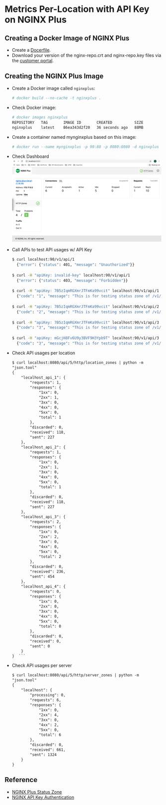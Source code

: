 # Metrics Per-Location with API Key on NGINX Plus

## Creating a Docker Image of NGINX Plus
- Create a [Docerfile](./Dockerfile).
- Download your version of the nginx-repo.crt and nginx-repo.key files via the [customer portal](https://cs.nginx.com/?_ga=2.268586425.912746048.1620625839-85838359.1596947109).

## Creating the NGINX Plus Image

- Create a Docker image called `nginxplus`:
  ```bash
  # docker build --no-cache -t nginxplus .
  ```

- Check Docker image:
  ```bash
  # docker images nginxplus
  REPOSITORY   TAG       IMAGE ID       CREATED          SIZE
  nginxplus    latest    86ea343d2f20   36 seconds ago   88MB
  ```

- Create a container named mynginxplus based on this image:
  ```bash
  # docker run --name mynginxplus -p 90:80 -p 8080:8080 -d nginxplus
  ```

- Check Dashboard
  ![](./img/nginx-plus-dashboard.png)

- Call APIs to test API usages w/ API Key
  ```bash
  $ curl localhost:90/v1/api/1
    {"error": {"status": 401, "message": "Unauthorized"}}

  $ curl -H "apiKey: invalid-key" localhost:90/v1/api/1
    {"error": {"status": 403, "message": "Forbidden"}}
  
  $ curl -H "apiKey: 7B5zIqmRGXmrJTFmKa99vcit" localhost:90/v1/api/1
    {"code": "1", "message": "This is for testing status zone of /v1/api/1"}
  
  $ curl -H "apiKey: 7B5zIqmRGXmrJTFmKa99vcit" localhost:90/v1/api/2
    {"code": "2", "message": "This is for testing status zone of /v1/api/2"}
  
  $ curl -H "apiKey: 7B5zIqmRGXmrJTFmKa99vcit" localhost:90/v1/api/3
    {"code": "3", "message": "This is for testing status zone of /v1/api/3"}
  
  $ curl -H "apiKey: mGcjH8Fv6U9y3BVF9H3Ypb9T" localhost:90/v1/api/3
    {"code": "3", "message": "This is for testing status zone of /v1/api/3"}
  ```

- Check API usages per location
  ```
  $ curl localhost:8080/api/5/http/location_zones | python -m "json.tool"
  {
      "localhost_api_1": {
          "requests": 1,
          "responses": {
              "1xx": 0,
              "2xx": 1,
              "3xx": 0,
              "4xx": 0,
              "5xx": 0,
              "total": 1
          },
          "discarded": 0,
          "received": 118,
          "sent": 227
      },
      "localhost_api_2": {
          "requests": 1,
          "responses": {
              "1xx": 0,
              "2xx": 1,
              "3xx": 0,
              "4xx": 0,
              "5xx": 0,
              "total": 1
          },
          "discarded": 0,
          "received": 118,
          "sent": 227
      },
      "localhost_api_3": {
          "requests": 2,
          "responses": {
              "1xx": 0,
              "2xx": 2,
              "3xx": 0,
              "4xx": 0,
              "5xx": 0,
              "total": 2
          },
          "discarded": 0,
          "received": 236,
          "sent": 454
      },
      "localhost_api_4": {
          "requests": 0,
          "responses": {
              "1xx": 0,
              "2xx": 0,
              "3xx": 0,
              "4xx": 0,
              "5xx": 0,
              "total": 0
          },
          "discarded": 0,
          "received": 0,
          "sent": 0
      }
  }  ```

- Check API usages per server
  ```
  $ curl localhost:8080/api/5/http/server_zones | python -m "json.tool"
  {
      "localhost": {
          "processing": 0,
          "requests": 6,
          "responses": {
              "1xx": 0,
              "2xx": 4,
              "3xx": 0,
              "4xx": 2,
              "5xx": 0,
              "total": 6
          },
          "discarded": 0,
          "received": 661,
          "sent": 1324
      }
  }
  ```

## Reference
- [NGINX Plus Status Zone](https://www.nginx.com/blog/nginx-plus-r19-released/#new-features-detail)
- [NGINX API Key Authentication](https://www.nginx.com/blog/deploying-nginx-plus-as-an-api-gateway-part-1/)